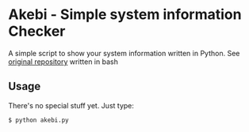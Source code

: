 # Akebi - Simple system information Checker

A simple script to show your system information written in Python. See [original repository](https://github.com/herobuxx/akebi)
 written in bash

## Usage
There's no special stuff yet. Just type:
```
$ python akebi.py
```
